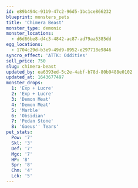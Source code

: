 ```yaml
---
id: e89b494c-91b9-47c2-96d5-1bc1ce866232
blueprint: monsters_pets
title: 'Chimera Beast'
monster_type: demonic
monster_locations:
  - d6d66be8-d4c3-4842-ac87-ad79aa5385dd
egg_locations:
  - 1704c29d-b3e9-49d9-8952-e297718e9846
syncro_effect: 'ATTK: Oddities'
sell_price: 750
slug: chimera-beast
updated_by: ea6393ed-5c2e-4abf-b78d-80b9488e0102
updated_at: 1643677497
monster_drops:
  1: 'Exp + Lucre'
  2: 'Exp + Lucre'
  3: 'Demon Meat'
  4: 'Demon Meat'
  5: 'Marble'
  6: 'Obsidian'
  7: 'Pedan Stone'
  8: 'Gaeus'' Tears'
pet_stats:
  Pow: '7'
  Skl: '3'
  Def: '7'
  Mgc: '7'
  HP: '8'
  Spr: '8'
  Chm: '4'
  Lck: '5'
---
```

